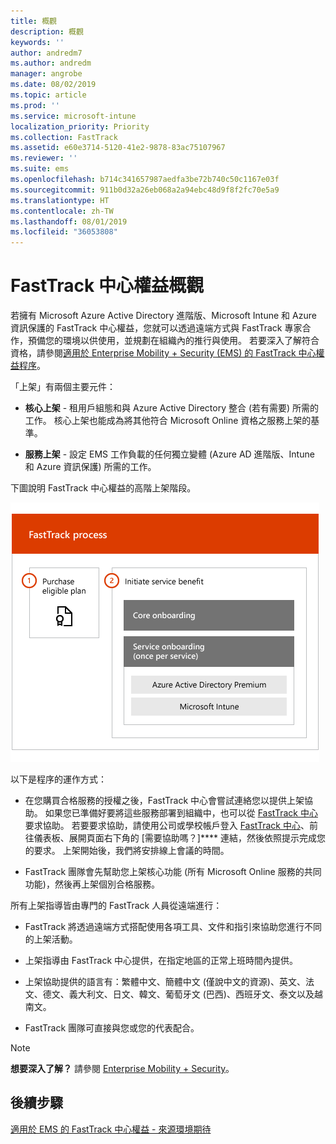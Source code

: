 ```yaml
---
title: 概觀
description: 概觀
keywords: ''
author: andredm7
ms.author: andredm
manager: angrobe
ms.date: 08/02/2019
ms.topic: article
ms.prod: ''
ms.service: microsoft-intune
localization_priority: Priority
ms.collection: FastTrack
ms.assetid: e60e3714-5120-41e2-9878-83ac75107967
ms.reviewer: ''
ms.suite: ems
ms.openlocfilehash: b714c341657987aedfa3be72b740c50c1167e03f
ms.sourcegitcommit: 911b0d32a26eb068a2a94ebc48d9f8f2fc70e5a9
ms.translationtype: HT
ms.contentlocale: zh-TW
ms.lasthandoff: 08/01/2019
ms.locfileid: "36053808"
---
```

# <a name="fasttrack-center-benefit-overview"></a>FastTrack 中心權益概觀

若擁有 Microsoft Azure Active Directory 進階版、Microsoft Intune 和 Azure 資訊保護的 FastTrack 中心權益，您就可以透過遠端方式與 FastTrack 專家合作，預備您的環境以供使用，並規劃在組織內的推行與使用。 若要深入了解符合資格，請參閱[適用於 Enterprise Mobility + Security (EMS) 的 FastTrack 中心權益程序](EMS-fasttrack-process.md)。

「上架」有兩個主要元件：

-   **核心上架** - 租用戶組態和與 Azure Active Directory 整合 (若有需要) 所需的工作。 核心上架也能成為將其他符合 Microsoft Online 資格之服務上架的基準。

-   **服務上架** - 設定 EMS 工作負載的任何獨立變體 (Azure AD 進階版、Intune 和 Azure 資訊保護) 所需的工作。

下圖說明 FastTrack 中心權益的高階上架階段。

![使用 FastTrack 中心權益的高階上架階段](./media/ft-onboarding-process.png)

以下是程序的運作方式：

- 在您購買合格服務的授權之後，FastTrack 中心會嘗試連絡您以提供上架協助。 如果您已準備好要將這些服務部署到組織中，也可以從 [FastTrack 中心](https://go.microsoft.com/fwlink/?linkid=780698)要求協助。 若要要求協助，請使用公司或學校帳戶登入 [FastTrack 中心](https://go.microsoft.com/fwlink/?linkid=780698)、前往儀表板、展開頁面右下角的 [需要協助嗎？]**** 連結，然後依照提示完成您的要求。 上架開始後，我們將安排線上會議的時間。

-   FastTrack 團隊會先幫助您上架核心功能 (所有 Microsoft Online 服務的共同功能)，然後再上架個別合格服務。

所有上架指導皆由專門的 FastTrack 人員從遠端進行：

-   FastTrack 將透過遠端方式搭配使用各項工具、文件和指引來協助您進行不同的上架活動。

-   上架指導由 FastTrack 中心提供，在指定地區的正常上班時間內提供。

-   上架協助提供的語言有：繁體中文、簡體中文 (僅說中文的資源)、英文、法文、德文、義大利文、日文、韓文、葡萄牙文 (巴西)、西班牙文、泰文以及越南文。

-   FastTrack 團隊可直接與您或您的代表配合。

> [!NOTE]
> **想要深入了解？** 請參閱 [Enterprise Mobility + Security](https://www.microsoft.com/cloud-platform/enterprise-mobility)。

## <a name="next-steps"></a>後續步驟

[適用於 EMS 的 FastTrack 中心權益 - 來源環境期待](EMS-source-environment-expectations.md)

